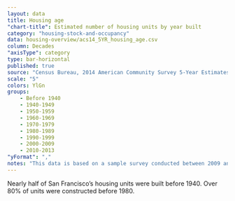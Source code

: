 ```yaml
---
layout: data
title: Housing age
"chart-title": Estimated number of housing units by year built
category: "housing-stock-and-occupancy"
data: housing-overview/acs14_5YR_housing_age.csv
column: Decades
"axisType": category
type: bar-horizontal
published: true
source: "Census Bureau, 2014 American Community Survey 5-Year Estimates. Selected Housing Characteristics."
scale: "5"
colors: YlGn
groups:
    - Before 1940
    - 1940-1949
    - 1950-1959
    - 1960-1969
    - 1970-1979
    - 1980-1989
    - 1990-1999
    - 2000-2009
    - 2010-2013
"yFormat": ","
notes: "This data is based on a sample survey conducted between 2009 and 2013. As a result, it does not fully capture units created since 2010."
---
```


Nearly half of San Francisco’s housing units were built before 1940. Over 80% of units were constructed before 1980.
